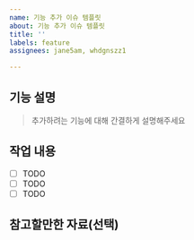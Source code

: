 ```yaml
---
name: 기능 추가 이슈 템플릿
about: 기능 추가 이슈 템플릿
title: ''
labels: feature
assignees: jane5am, whdgnszz1

---
```


## 기능 설명

> 추가하려는 기능에 대해 간결하게 설명해주세요

## 작업 내용

- [ ] TODO
- [ ] TODO
- [ ] TODO

## 참고할만한 자료(선택)
